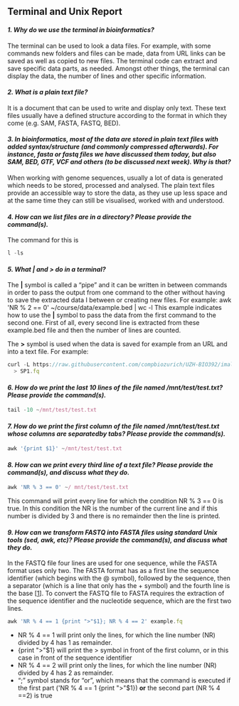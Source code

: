 ## Terminal and Unix Report

#### *1. Why do we use the terminal in bioinformatics?*

The terminal can be used to look a data files. For example, with some commands new folders and files can be made, data from URL links can be saved as well as copied to new files. The terminal code can extract and save specific data parts, as needed. Amongst other things, the terminal can display the data, the number of lines and other specific information.

#### *2. What is a plain text file?*

It is a document that can be used to write and display only text. These text files usually have a defined structure according to the format in which they come (e.g. SAM, FASTA, FASTQ, BED).


#### *3. In bioinformatics, most of the data are stored in plain text files with added syntax/structure (and commonly compressed afterwards). For instance, fasta or fastq files we have discussed them today, but also SAM, BED, GTF, VCF and others (to be discussed next week). Why is that?*

When working with genome sequences, usually a lot of data is generated which needs to be stored, processed and analysed. The plain text files provide an accessible way to store the data, as they use up less space and at the same time they can still be visualised, worked with and understood.

#### *4. How can we list files are in a directory? Please provide the command(s).*

The command for this is 
```javascript
l -ls
```

#### *5. What | and > do in a terminal?*

The **|** symbol is called a “pipe” and it can be written in between commands in order to pass the output from one command to the other without having to save the extracted data I between or creating new files.
For example:
awk 'NR % 2 == 0' ~/course/data/example.bed | wc -l
This example indicates how to use the **|** symbol to pass the data from the first command to the second one. First of all, every second line is extracted from these example.bed file and then the number of lines are counted.

The **>** symbol is used when the data is saved for example from an URL and into a text file. 
For example:
```javascript
curl -L https://raw.githubusercontent.com/compbiozurich/UZH-BIO392/imallona/course-material/2020/imallona/examples/SP1.fq  
  > SP1.fq
```

#### *6. How do we print the last 10 lines of the file named /mnt/test/test.txt? Please provide the command(s).*

```javascript
tail -10 ~/mnt/test/test.txt
```


#### *7. How do we print the first column of the file named /mnt/test/test.txt whose columns are separatedby tabs? Please provide the command(s).*

```javascript
awk '{print $1}' ~/mnt/test/test.txt 
```

#### *8. How can we print every third line of a text file? Please provide the command(s), and discuss what they do.*
```javascript
awk 'NR % 3 == 0' ~/ mnt/test/test.txt 
```
This command will print every line for which the condition NR % 3 == 0 is true. In this condition the NR is the number of the current line and if this number is divided by 3 and there is no remainder then the line is printed.

#### *9. How can we transform FASTQ into FASTA files using standard Unix tools (sed, awk, etc)? Please provide the command(s), and discuss what they do.*

In the FASTQ file four lines are used for one sequence, while the FASTA format uses only two. The FASTA format has as a first line the sequence identifier (which begins with the @ symbol), followed by the sequence, then a separator (which is a line that only has the + symbol) and the fourth line is the base [[1]]. To convert the FASTQ file to FASTA requires the extraction of the sequence identifier and the nucleotide sequence, which are the first two lines.

```javascript
awk 'NR % 4 == 1 {print ">"$1}; NR % 4 == 2' example.fq
```
 * NR % 4 == 1 will print only the lines, for which the line number (NR) divided by 4 has 1 as remainder. 
 * {print ">"$1} will print the > symbol in front of the first column, or in this case in front of the sequence identifier
 * NR % 4 == 2 will print only the lines, for which the line number (NR) divided by 4 has 2 as remainder.
 * “;” symbol stands for “or”, which means that the command is executed if the first part ('NR % 4 == 1 {print ">"$1}) **or** the second part (NR % 4 ==2) is true


[1]: https://support.illumina.com/bulletins/2016/04/fastq-files-explained.html
